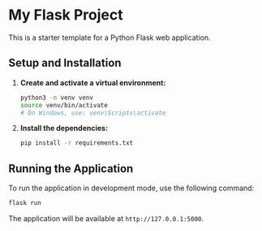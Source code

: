 # My Flask Project

This is a starter template for a Python Flask web application.

## Setup and Installation

1.  **Create and activate a virtual environment:**
    ```bash
    python3 -m venv venv
    source venv/bin/activate
    # On Windows, use: venv\Scripts\activate
    ```

2.  **Install the dependencies:**
    ```bash
    pip install -r requirements.txt
    ```

## Running the Application

To run the application in development mode, use the following command:

```bash
flask run
```

The application will be available at `http://127.0.0.1:5000`.